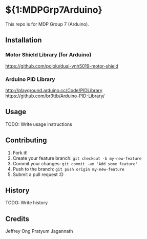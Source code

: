 # ${1:MDPGrp7Arduino}
This repo is for MDP Group 7 (Arduino). 

## Installation

### Motor Shield Library (for Arduino)
https://github.com/pololu/dual-vnh5019-motor-shield

### Arduino PID Library
http://playground.arduino.cc/Code/PIDLibrary
https://github.com/br3ttb/Arduino-PID-Library/


## Usage
TODO: Write usage instructions

## Contributing
1. Fork it!
2. Create your feature branch: `git checkout -b my-new-feature`
3. Commit your changes: `git commit -am 'Add some feature'`
4. Push to the branch: `git push origin my-new-feature`
5. Submit a pull request :D


## History
TODO: Write history


## Credits
Jeffrey Ong
Pratyum Jagannath